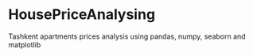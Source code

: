 # HousePriceAnalysing
Tashkent apartments prices analysis using pandas, numpy, seaborn and matplotlib
